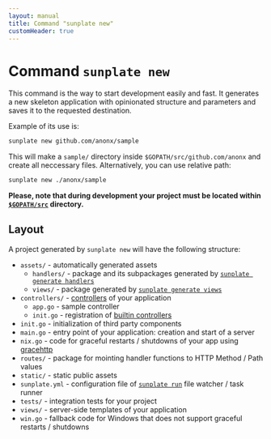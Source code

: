 ```yaml
---
layout: manual
title: Command "sunplate new"
customHeader: true
---
```

# Command `sunplate new`
This command is the way to start development easily and fast. It generates a new skeleton application
with opinionated structure and parameters and saves it to the requested destination.

Example of its use is:

```bash
sunplate new github.com/anonx/sample
```

This will make a `sample/` directory inside `$GOPATH/src/github.com/anonx` and create all neccessary files.
Alternatively, you can use relative path:

```bash
sunplate new ./anonx/sample
```

**Please, note that during development your project must be
located within [`$GOPATH/src`](https://golang.org/cmd/go/#hdr-GOPATH_environment_variable) directory.**

## Layout
A project generated by `sunplate new` will have the following structure:

* `assets/` - automatically generated assets
  * `handlers/` - package and its subpackages generated by [`sunplate generate handlers`](../handlers/)
  * `views/` - package generated by [`sunplate generate views`](../views/)
* `controllers/` - [controllers](../handlers/controllers.html) of your application
	* `app.go` - sample controller
	* `init.go` - registration of [builtin controllers](../controllers/)
* `init.go` - initialization of third party components
* `main.go` - entry point of your application: creation and start of a server
* `nix.go` - code for graceful restarts / shutdowns of your app using
[gracehttp](https://github.com/facebookgo/grace)
* `routes/` - package for mointing handler functions to HTTP Method / Path values
* `static/` - static public assets
* `sunplate.yml` - configuration file of [`sunplate run`](../run/) file watcher / task runner
* `tests/` - integration tests for your project
* `views/` - server-side templates of your application
* `win.go` - fallback code for Windows that does not support graceful restarts / shutdowns
